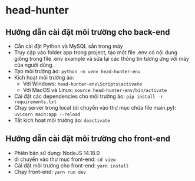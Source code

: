 # head-hunter
## Hướng dẫn cài đặt môi trường cho back-end
- Cần cài đặt Python và MySQL sẵn trong máy
- Truy cập vào folder app trong project, tạo một file .env có nội dung giống trong file .env example và sửa lại các thông tin tương ứng với máy của người dùng.
- Tạo môi trường ảo: ```python -m venv head-hunter-env```
- Kích hoạt môi trường ảo:
  + Với Windows: ```head-hunter-env\Scripts\activate```
  + Với MacOS và Linux: ```source head-hunter-env/bin/activate```
- Cài đặt các dependencies cho môi trường ảo: ```pip install -r requirements.txt```
- Chạy server trong local (di chuyển vào thư mục chứa file main.py): ```uvicorn main:app --reload```
- Tắt kích hoạt môi trường ảo: ```deactivate```
## Hướng dẫn cài đặt môi trường cho front-end
- Phiên bản sử dụng: NodeJS 14.18.0
- di chuyển vào thư mục front-end: ```cd view```
- Cài đặt môi trường cho front-end: ```yarn install```
- Chạy front-end: ```yarn run dev```
